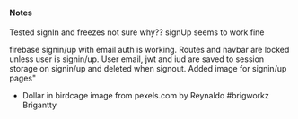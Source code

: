 <h4>Notes</h4>
<p>Tested signIn and freezes not sure why??  signUp seems to work fine</p>
<p>firebase signin/up with email auth is working. Routes and navbar are locked unless user is signin/up. User email, jwt and iud are saved to session storage on signin/up and deleted when signout.  Added image for signin/up pages" </p>


<ul>
  <li>Dollar in birdcage image from pexels.com by Reynaldo #brigworkz Brigantty</li>
</ul>